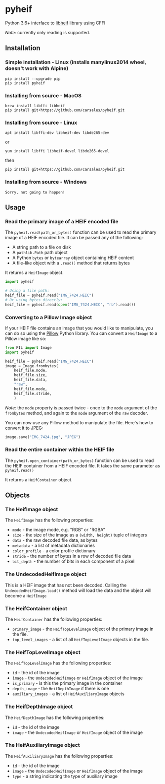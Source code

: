 # pyheif
Python 3.6+ interface to [libheif](https://github.com/strukturag/libheif) library using CFFI

*Note*: currently only reading is supported.

## Installation

### Simple installation - Linux (installs manylinux2014 wheel, doesn't work with Alpine)
```
pip install --upgrade pip
pip install pyheif
```

### Installing from source - MacOS
```
brew install libffi libheif
pip install git+https://github.com/carsales/pyheif.git
```

### Installing from source - Linux
```
apt install libffi-dev libheif-dev libde265-dev
```
or
```
yum install libffi libheif-devel libde265-devel
```
then
```
pip install git+https://github.com/carsales/pyheif.git
```

### Installing from source - Windows
```
Sorry, not going to happen!
```

## Usage

### Read the primary image of a HEIF encoded file

The `pyheif.read(path_or_bytes)` function can be used to read the primary image of a HEIF encoded file. It can be passed any of the following:

* A string path to a file on disk
* A `pathlib.Path` path object
* A Python `bytes` or `bytearray` object containing HEIF content
* A file-like object with a `.read()` method that returns bytes

It returns a `HeifImage` object.

```python
import pyheif

# Using a file path:
heif_file = pyheif.read("IMG_7424.HEIC")
# Or using bytes directly:
heif_file = pyheif.read(open("IMG_7424.HEIC", "rb").read())
```

### Converting to a Pillow Image object

If your HEIF file contains an image that you would like to manipulate, you can do so using the [Pillow](https://pillow.readthedocs.io/) Python library. You can convert a `HeifImage` to a Pillow image like so:

```python
from PIL import Image
import pyheif

heif_file = pyheif.read("IMG_7424.HEIC")
image = Image.frombytes(
    heif_file.mode, 
    heif_file.size, 
    heif_file.data,
    "raw",
    heif_file.mode,
    heif_file.stride,
    )
```

*Note*: the `mode` property is passed twice - once to the `mode` argument of the `frombytes` method, and again to the `mode` argument of the `raw` decoder.

You can now use any Pillow method to manipulate the file. Here's how to convert it to JPEG:

```python
image.save("IMG_7424.jpg", "JPEG")
```

### Read the entire container within the HEIF file

The `pyheif.open_container(path_or_bytes)` function can be used to read the HEIF container from a HEIF encoded file. It takes the same parameter as `pyheif.read()`

It returns a `HeifContainer` object.

## Objects

### The HeifImage object

The `HeifImage` has the following properties:

* `mode` - the image mode, e.g. "RGB" or "RGBA"
* `size` - the size of the image as a `(width, height)` tuple of integers
* `data` - the raw decoded file data, as bytes
* `metadata` - a list of metadata dictionaries
* `color_profile` - a color profile dictionary
* `stride` - the number of bytes in a row of decoded file data
* `bit_depth` - the number of bits in each component of a pixel

### The UndecodedHeifImage object

This is a HEIF image that has not been decoded. Calling the `UndecodedHeifImage.load()` method will load the data and the object will become a `HeifImage`

### The HeifContainer object

The `HeifContainer` has the following properties:

* `primary_image` - the `HeifTopLevelImage` object of the primary image in the file.
* `top_level_images` - a list of all `HeifTopLevelImage` objects in the file.

### The HeifTopLevelImage object

The `HeifTopLevelImage` has the following properties:

* `id` - the id of the image
* `image` - the `UndecodedHeifImage` or `HeifImage` object of the image
* `is_primary` - is this the primary image in the container
* `depth_image` - the `HeifDepthImage` if there is one
* `auxiliary_images` - a list of `HeifAuxiliaryImage` objects

### The HeifDepthImage object

The `HeifDepthImage` has the following properties:

* `id` - the id of the image
* `image` - the `UndecodedHeifImage` or `HeifImage` object of the image

### The HeifAuxiliaryImage object

The `HeifAuxiliaryImage` has the following properties:

* `id` - the id of the image
* `image` - the `UndecodedHeifImage` or `HeifImage` object of the image
* `type` - a string indicating the type of auxiliary image



